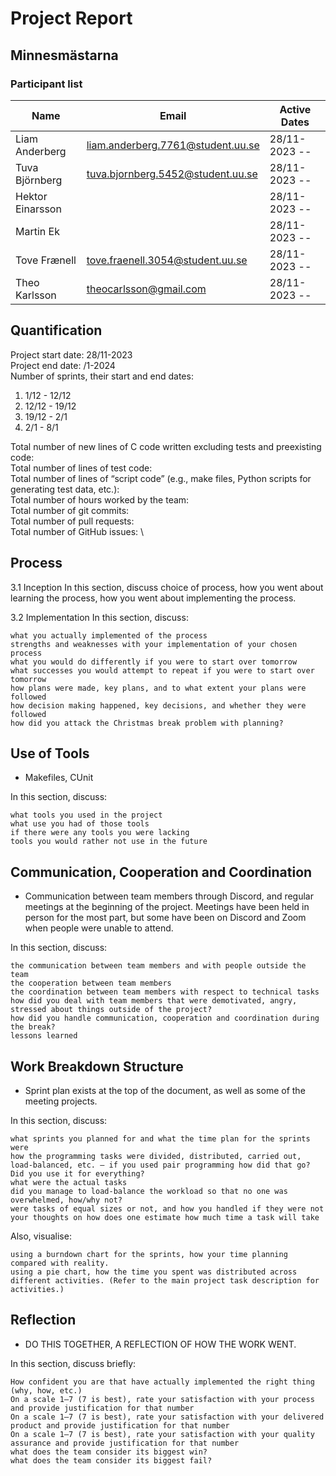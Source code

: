 # Project Report

## Minnesmästarna

### Participant list
|Name               |Email                                  |Active Dates|
|----               |-----                                  |------------|
|Liam Anderberg     |liam.anderberg.7761@student.uu.se      |28/11-2023   --             |
|Tuva Björnberg     |tuva.bjornberg.5452@student.uu.se      |28/11-2023   --             |
|Hektor Einarsson   |     |28/11-2023   --                  |
|Martin Ek          |     |28/11-2023   --                  |
|Tove Frænell       |tove.fraenell.3054@student.uu.se       |28/11-2023   --
|Theo Karlsson      |theocarlsson@gmail.com                 |28/11-2023   --             |

## Quantification
Project start date: 28/11-2023 \
Project end date:    /1-2024 \
Number of sprints, their start and end dates:
1. 1/12 -  12/12
2. 12/12 - 19/12
3. 19/12 - 2/1
4. 2/1 - 8/1

Total number of new lines of C code written excluding tests and preexisting code:     \
Total number of lines of test code:   \
Total number of lines of “script code” (e.g., make files, Python scripts for generating test data, etc.):     \
Total number of hours worked by the team:    \
Total number of git commits:      \
Total number of pull requests:    \
Total number of GitHub issues:    \

## Process
3.1 Inception
In this section, discuss choice of process, how you went about learning the process, how you went about implementing the process.

3.2 Implementation
In this section, discuss:

    what you actually implemented of the process
    strengths and weaknesses with your implementation of your chosen process
    what you would do differently if you were to start over tomorrow
    what successes you would attempt to repeat if you were to start over tomorrow
    how plans were made, key plans, and to what extent your plans were followed
    how decision making happened, key decisions, and whether they were followed
    how did you attack the Christmas break problem with planning?

## Use of Tools

* Makefiles, CUnit


In this section, discuss:

    what tools you used in the project
    what use you had of those tools
    if there were any tools you were lacking
    tools you would rather not use in the future

## Communication, Cooperation and Coordination

* Communication between team members through Discord, and regular meetings at the beginning of the project. Meetings have been held in person for the most part, but some have been on Discord and Zoom when people were unable to attend.


In this section, discuss:

    the communication between team members and with people outside the team
    the cooperation between team members
    the coordination between team members with respect to technical tasks
    how did you deal with team members that were demotivated, angry, stressed about things outside of the project?
    how did you handle communication, cooperation and coordination during the break?
    lessons learned

## Work Breakdown Structure

* Sprint plan exists at the top of the document, as well as some of the meeting projects.

In this section, discuss:

    what sprints you planned for and what the time plan for the sprints were
    how the programming tasks were divided, distributed, carried out, load-balanced, etc. – if you used pair programming how did that go? Did you use it for everything?
    what were the actual tasks
    did you manage to load-balance the workload so that no one was overwhelmed, how/why not?
    were tasks of equal sizes or not, and how you handled if they were not
    your thoughts on how does one estimate how much time a task will take

Also, visualise:

    using a burndown chart for the sprints, how your time planning compared with reality.
    using a pie chart, how the time you spent was distributed across different activities. (Refer to the main project task description for activities.)

## Reflection

* DO THIS TOGETHER, A REFLECTION OF HOW THE WORK WENT.

In this section, discuss briefly:

    How confident you are that have actually implemented the right thing (why, how, etc.)
    On a scale 1–7 (7 is best), rate your satisfaction with your process and provide justification for that number
    On a scale 1–7 (7 is best), rate your satisfaction with your delivered product and provide justification for that number
    On a scale 1–7 (7 is best), rate your satisfaction with your quality assurance and provide justification for that number
    what does the team consider its biggest win?
    what does the team consider its biggest fail?

